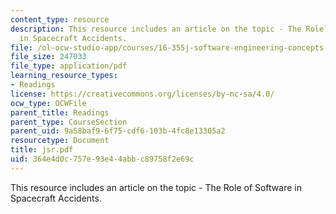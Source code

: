 ```yaml
---
content_type: resource
description: This resource includes an article on the topic - The Role of Software
  in Spacecraft Accidents.
file: /ol-ocw-studio-app/courses/16-355j-software-engineering-concepts-fall-2005/364e4d0c757e93e44abbc89758f2e69c_jsr.pdf
file_size: 247033
file_type: application/pdf
learning_resource_types:
- Readings
license: https://creativecommons.org/licenses/by-nc-sa/4.0/
ocw_type: OCWFile
parent_title: Readings
parent_type: CourseSection
parent_uid: 9a58baf9-6f75-cdf6-103b-4fc8e13305a2
resourcetype: Document
title: jsr.pdf
uid: 364e4d0c-757e-93e4-4abb-c89758f2e69c
---
```

This resource includes an article on the topic - The Role of Software in Spacecraft Accidents.